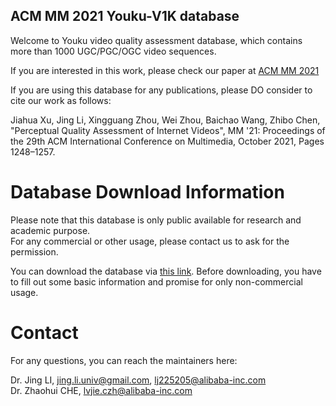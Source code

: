 ## ACM MM 2021 Youku-V1K database

Welcome to Youku video quality assessment database, which contains more than 1000 UGC/PGC/OGC video sequences.  

If you are interested in this work, please check our paper at [ACM MM 2021](https://dl.acm.org/doi/10.1145/3474085.3475486) 

If you are using this database for any publications, please DO consider to cite our work as follows:  

Jiahua Xu, Jing Li, Xingguang Zhou, Wei Zhou, Baichao Wang, Zhibo Chen, "Perceptual Quality Assessment of Internet Videos", MM '21: Proceedings of the 29th ACM International Conference on Multimedia, October 2021, Pages 1248–1257.

# Database Download Information

Please note that this database is only public available for research and academic purpose.  
For any commercial or other usage, please contact us to ask for the permission.  

You can download the database via [this link](https://docs.google.com/forms/d/e/1FAIpQLSdNoBIrs1WL-Ypb4f1V2FApxU5Uys0Mvmf-j1rqh0WZt0_RRA/viewform?vc=0&c=0&w=1&flr=0). Before downloading, you have to fill out some basic information and promise for only non-commercial usage.


# Contact
For any questions, you can reach the maintainers here:  

Dr. Jing LI,  jing.li.univ@gmail.com, lj225205@alibaba-inc.com  
Dr. Zhaohui CHE, lvjie.czh@alibaba-inc.com
